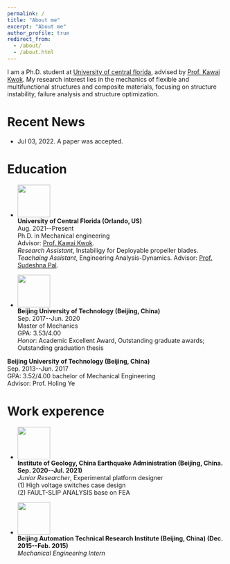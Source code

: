 ```yaml
---
permalink: /
title: "About me"
excerpt: "About me"
author_profile: true
redirect_from: 
  - /about/
  - /about.html
---
```


I am a Ph.D. student at [University of central florida](https://www.ucf.edu/), advised by [Prof. Kawai Kwok](https://mae.ucf.edu/person/kawai-kwok/). 
My research interest lies in the mechanics of flexible and multifunctional structures and composite materials, focusing on structure instability, failure analysis and structure optimization.  

# Recent News
* Jul 03, 2022. A paper was accepted.


# Education
* <img width="75" height="75" src="https://github.com/Xiaoweiooo/bowenli.github.io/blob/master/images/bjut1.png"/> <br>
<b>University of Central Florida (Orlando, US)</b> <br>
Aug. 2021--Present<br>
Ph.D. in Mechanical engineering<br>
Advisor: [Prof. Kawai Kwok](https://mae.ucf.edu/person/kawai-kwok/). <br>
<i>Research Assistant</i>, Instabiligy for Deployable propeller blades.<br>
<i>Teachaing Assistant</i>, Engineering Analysis-Dynamics. Advisor: [Prof. Sudeshna Pal](https://mae.ucf.edu/person/sudeshna-pal/).<br>


* <img width="75" height="75" src="https://github.com/Xiaoweiooo/bowenli.github.io/blob/master/images/Beijing_University_of_Technology.png"/> <br>
<b>Beijing University of Technology (Beijing, China) </b> <br>
Sep. 2017--Jun. 2020<br>
Master of Mechanics<br>
GPA: 3.53/4.00 <br>
<i>Honor</i>: Academic Excellent Award, Outstanding graduate awards; Outstanding graduation thesis

<b>Beijing University of Technology (Beijing, China) </b> <br>
Sep. 2013--Jun. 2017<br>
GPA: 3.52/4.00
bachelor of Mechanical Engineering<br>
Advisor: Prof. Holing Ye<br>


# Work experence
* <img width="75" height="75" src="https://github.com/Xiaoweiooo/bowenli.github.io/blob/master/images/Earthquake_Administration.jpg"/> <br>
<b>Institute of Geology, China Earthquake Administration (Beijing, China. Sep. 2020--Jul. 2021) </b> <br>
<i>Junior Researcher</i>, Experimental platform designer <br>
(1) High voltage switches case design<br>
(2) FAULT-SLIP ANALYSIS base on FEA<br>

* <img width="75" height="75" src="https://github.com/Xiaoweiooo/bowenli.github.io/blob/master/images/fdtgroup.png"/> <br>
<b>Beijing Automation Technical Research Institute (Beijing, China) (Dec. 2015--Feb. 2015)</b> <br>
<i>Mechanical Engineering Intern</i> <br>

